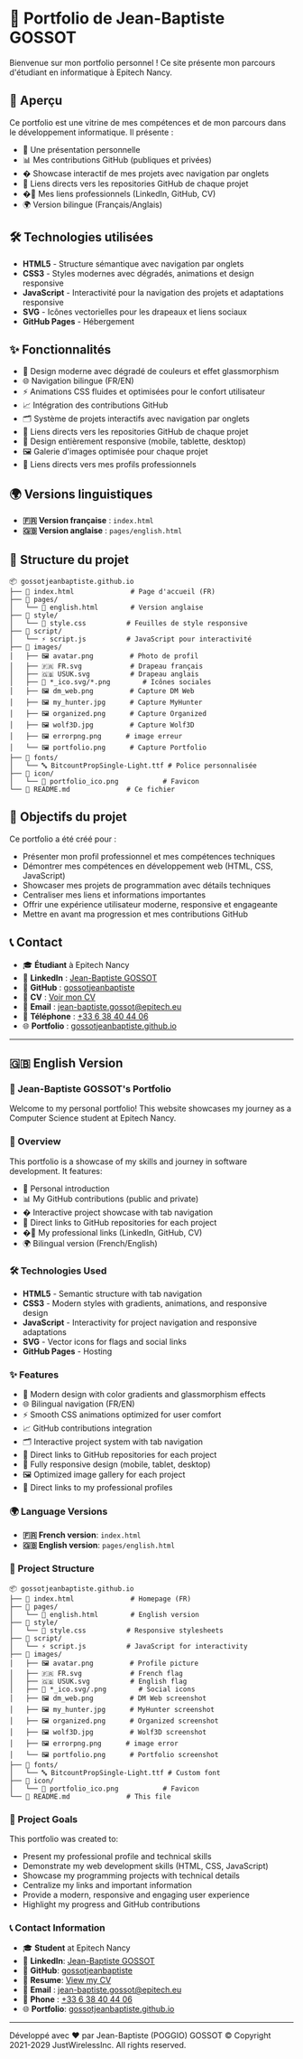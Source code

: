 # 🌟 Portfolio de Jean-Baptiste GOSSOT

Bienvenue sur mon portfolio personnel ! Ce site présente mon parcours d'étudiant en informatique à Epitech Nancy.

## 🚀 Aperçu

Ce portfolio est une vitrine de mes compétences et de mon parcours dans le développement informatique. Il présente :

- 👋 Une présentation personnelle
- 📊 Mes contributions GitHub (publiques et privées)
- � Showcase interactif de mes projets avec navigation par onglets
- 🔗 Liens directs vers les repositories GitHub de chaque projet
- �🔗 Mes liens professionnels (LinkedIn, GitHub, CV)
- 🌍 Version bilingue (Français/Anglais)

## 🛠️ Technologies utilisées

- **HTML5** - Structure sémantique avec navigation par onglets
- **CSS3** - Styles modernes avec dégradés, animations et design responsive
- **JavaScript** - Interactivité pour la navigation des projets et adaptations responsive
- **SVG** - Icônes vectorielles pour les drapeaux et liens sociaux
- **GitHub Pages** - Hébergement

## ✨ Fonctionnalités

- 🎨 Design moderne avec dégradé de couleurs et effet glassmorphism
- 🌐 Navigation bilingue (FR/EN)
- ⚡ Animations CSS fluides et optimisées pour le confort utilisateur
- 📈 Intégration des contributions GitHub
- 🗂️ Système de projets interactifs avec navigation par onglets
- 🔗 Liens directs vers les repositories GitHub de chaque projet
- 📱 Design entièrement responsive (mobile, tablette, desktop)
- 🖼️ Galerie d'images optimisée pour chaque projet
- 🔗 Liens directs vers mes profils professionnels

## 🌍 Versions linguistiques

- **🇫🇷 Version française** : `index.html`
- **🇬🇧 Version anglaise** : `pages/english.html`

## 📁 Structure du projet

```text
📦 gossotjeanbaptiste.github.io
├── 📄 index.html              # Page d'accueil (FR)
├── 📁 pages/
│   └── 📄 english.html        # Version anglaise
├── 📁 style/
│   └── 🎨 style.css          # Feuilles de style responsive
├── 📁 script/
│   └── ⚡ script.js          # JavaScript pour interactivité
├── 📁 images/
│   ├── 🖼️ avatar.png         # Photo de profil
│   ├── 🇫🇷 FR.svg            # Drapeau français
│   ├── 🇬🇧 USUK.svg          # Drapeau anglais
│   ├── 🔗 *_ico.svg/*.png        # Icônes sociales
│   ├── 🖼️ dm_web.png         # Capture DM Web
│   ├── 🖼️ my_hunter.jpg      # Capture MyHunter
│   ├── 🖼️ organized.png      # Capture Organized
│   ├── 🖼️ wolf3D.jpg         # Capture Wolf3D
│   ├── 🖼️ errorpng.png      # image erreur
│   └── 🖼️ portfolio.png      # Capture Portfolio
├── 📁 fonts/
│   └── 🔤 BitcountPropSingle-Light.ttf # Police personnalisée
├── 📁 icon/
│   └── 🌟 portfolio_ico.png           # Favicon
└── 📖 README.md              # Ce fichier
```

## 🎯 Objectifs du projet

Ce portfolio a été créé pour :

- Présenter mon profil professionnel et mes compétences techniques
- Démontrer mes compétences en développement web (HTML, CSS, JavaScript)
- Showcaser mes projets de programmation avec détails techniques
- Centraliser mes liens et informations importantes
- Offrir une expérience utilisateur moderne, responsive et engageante
- Mettre en avant ma progression et mes contributions GitHub

## 📞 Contact

- 🎓 **Étudiant** à Epitech Nancy
- 💼 **LinkedIn** : [Jean-Baptiste GOSSOT](https://www.linkedin.com/in/jean-baptiste-gossot-137589247/)
- 🐙 **GitHub** : [gossotjeanbaptiste](https://github.com/gossotjeanbaptiste)
- 📄 **CV** : [Voir mon CV](https://drive.google.com/file/d/1e2rouL1f6sGtolIy88TSh77ZffeCzXvV/view?usp=sharing)
- 📧 **Email** : [jean-baptiste.gossot@epitech.eu](mailto:jean-baptiste.gossot@epitech.eu)
- 📱 **Téléphone** : [+33 6 38 40 44 06](tel:+33638404406)
- 🌐 **Portfolio** : [gossotjeanbaptiste.github.io](https://gossotjeanbaptiste.github.io/)

---

## 🇬🇧 English Version

### 🌟 Jean-Baptiste GOSSOT's Portfolio

Welcome to my personal portfolio! This website showcases my journey as a Computer Science student at Epitech Nancy.

### 🚀 Overview

This portfolio is a showcase of my skills and journey in software development. It features:

- 👋 Personal introduction
- 📊 My GitHub contributions (public and private)
- � Interactive project showcase with tab navigation
- 🔗 Direct links to GitHub repositories for each project
- �🔗 My professional links (LinkedIn, GitHub, CV)
- 🌍 Bilingual version (French/English)

### 🛠️ Technologies Used

- **HTML5** - Semantic structure with tab navigation
- **CSS3** - Modern styles with gradients, animations, and responsive design
- **JavaScript** - Interactivity for project navigation and responsive adaptations
- **SVG** - Vector icons for flags and social links
- **GitHub Pages** - Hosting

### ✨ Features

- 🎨 Modern design with color gradients and glassmorphism effects
- 🌐 Bilingual navigation (FR/EN)
- ⚡ Smooth CSS animations optimized for user comfort
- 📈 GitHub contributions integration
- 🗂️ Interactive project system with tab navigation
- 🔗 Direct links to GitHub repositories for each project
- 📱 Fully responsive design (mobile, tablet, desktop)
- 🖼️ Optimized image gallery for each project
- 🔗 Direct links to my professional profiles

### 🌍 Language Versions

- **🇫🇷 French version**: `index.html`
- **🇬🇧 English version**: `pages/english.html`

### 📁 Project Structure

```text
📦 gossotjeanbaptiste.github.io
├── 📄 index.html              # Homepage (FR)
├── 📁 pages/
│   └── 📄 english.html        # English version
├── 📁 style/
│   └── 🎨 style.css          # Responsive stylesheets
├── 📁 script/
│   └── ⚡ script.js          # JavaScript for interactivity
├── 📁 images/
│   ├── 🖼️ avatar.png         # Profile picture
│   ├── 🇫🇷 FR.svg            # French flag
│   ├── 🇬🇧 USUK.svg          # English flag
│   ├── 🔗 *_ico.svg/.png        # Social icons
│   ├── 🖼️ dm_web.png         # DM Web screenshot
│   ├── 🖼️ my_hunter.jpg      # MyHunter screenshot
│   ├── 🖼️ organized.png      # Organized screenshot
│   ├── 🖼️ wolf3D.jpg         # Wolf3D screenshot
│   ├── 🖼️ errorpng.png      # image error
│   └── 🖼️ portfolio.png      # Portfolio screenshot
├── 📁 fonts/
│   └── 🔤 BitcountPropSingle-Light.ttf # Custom font
├── 📁 icon/
│   └── 🌟 portfolio_ico.png           # Favicon
└── 📖 README.md              # This file
```

### 🎯 Project Goals

This portfolio was created to:

- Present my professional profile and technical skills
- Demonstrate my web development skills (HTML, CSS, JavaScript)
- Showcase my programming projects with technical details
- Centralize my links and important information
- Provide a modern, responsive and engaging user experience
- Highlight my progress and GitHub contributions

### 📞 Contact Information

- 🎓 **Student** at Epitech Nancy
- 💼 **LinkedIn**: [Jean-Baptiste GOSSOT](https://www.linkedin.com/in/jean-baptiste-gossot-137589247/)
- 🐙 **GitHub**: [gossotjeanbaptiste](https://github.com/gossotjeanbaptiste)
- 📄 **Resume**: [View my CV](https://drive.google.com/file/d/1Nyg-jKrza7pqOEhJjLF3ScE-voQ38Rke/view?usp=sharing)
- 📧 **Email** : [jean-baptiste.gossot@epitech.eu](mailto:jean-baptiste.gossot@epitech.eu)
- 📱 **Phone** : [+33 6 38 40 44 06](tel:+33638404406)
- 🌐 **Portfolio**: [gossotjeanbaptiste.github.io](https://gossotjeanbaptiste.github.io/pages/english.html)

---

Développé avec ❤️ par Jean-Baptiste (POGGIO) GOSSOT
© Copyright 2021-2029 JustWirelessInc. All rights reserved.
